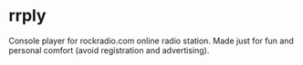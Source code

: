 # rrply
Console player for rockradio.com online radio station.
Made just for fun and personal comfort (avoid registration and advertising).
